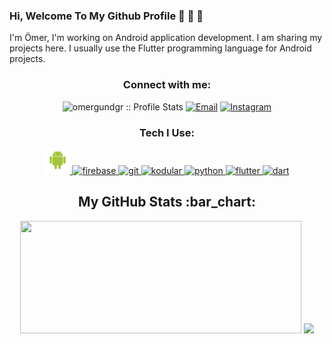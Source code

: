 ### Hi, Welcome To My Github Profile 👋 👋 👋

I'm Ömer, I'm working on Android application development. I am sharing my projects here. I usually use the Flutter programming language for Android projects.
<h3 align="center">Connect with me:</h3>

<p align="center">
<img src="https://komarev.com/ghpvc/?username=omergundgr&color=green" alt="omergundgr :: Profile Stats"></a>
<a href="mailto:bihinmehen@gmail.com"><img alt="Email" src="https://img.shields.io/badge/Email-bihinmehen@gmail.com-blue?style=flat&logo=gmail"></a>
<!---
<a href="https://www.linkedin.com/in/myUserName/" target="_blank"><img alt="LinkedIn" src="https://img.shields.io/badge/LinkedIn-@myUserName-blue?style=flat&logo=linkedin"></a>
-->
<a href="https://www.instagram.com/omergundgr/"><img alt="Instagram" src="https://img.shields.io/badge/Instagram-omergundgr-black?style=flat-square&logo=instagram"></a>
</p>

<h3 align="center">Tech I Use:</h3>
<p align="center"> <a href="https://developer.android.com" target="_blank"> <img src="https://raw.githubusercontent.com/devicons/devicon/master/icons/android/android-original-wordmark.svg" alt="android" width="40" height="40"/> </a> <a href="https://firebase.google.com/" target="_blank"><img src="https://www.vectorlogo.zone/logos/firebase/firebase-icon.svg" alt="firebase" width="40" height="40"/> </a> <a href="https://git-scm.com/" target="_blank"> <img src="https://www.vectorlogo.zone/logos/git-scm/git-scm-icon.svg" alt="git" width="40" height="40"/> </a> <a href="https://www.kodular.io/" target="_blank"> <img src="https://www.kodular.io/assets/logo.png" alt="kodular" width="40" height="40"/> </a> <a href="https://www.python.org/" target="_blank"> <img src="https://www.vectorlogo.zone/logos/python/python-icon.svg" alt="python" width="40" height="40"/> </a> <a href="https://flutter.dev/" target="_blank"> <img src="https://www.vectorlogo.zone/logos/flutterio/flutterio-icon.svg" alt="flutter" width="40" height="40"/> </a> 
<a href="https://dart.dev/" target="_blank"> <img src="https://www.vectorlogo.zone/logos/dartlang/dartlang-icon.svg" alt="dart" width="40" height="40"/> </a></p>


<h2 align="center">My GitHub Stats :bar_chart:</h2>
<p align="center">
  <img src="https://github-readme-stats.vercel.app/api?username=omergundgr&show_icons=true&theme=tokyonight" width="450" height="180">
  <img src="https://github-readme-stats.vercel.app/api/top-langs/?username=omergundgr&layout=compact&theme=tokyonight" height="180"> 
</p>

